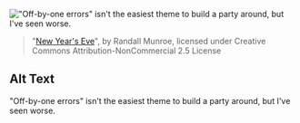 !["Off-by-one errors" isn't the easiest theme to build a party around, but I've seen worse.](https://imgs.xkcd.com/comics/new_years_eve.png)
> "[New Year's Eve](https://xkcd.com/2248/)", by Randall Munroe, licensed under Creative Commons Attribution-NonCommercial 2.5 License

## Alt Text
"Off-by-one errors" isn't the easiest theme to build a party around, but I've seen worse.
